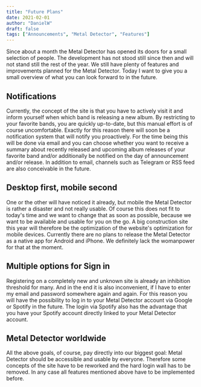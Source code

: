 ```yaml
---
title: "Future Plans"
date: 2021-02-01
author: "DanielW"
draft: false
tags: ["Announcements", "Metal Detector", "Features"]
---
```


Since about a month the Metal Detector has opened its doors for a small selection of people. The development has not stood still since then and will not stand still the rest of the year. We still have plenty of features and improvements planned for the Metal Detector. Today I want to give you a small overview of what you can look forward to in the future.

## Notifications

Currently, the concept of the site is that you have to actively visit it and inform yourself when which band is releasing a new album. By restricting to your favorite bands, you are quickly up-to-date, but this manual effort is of course uncomfortable. Exactly for this reason there will soon be a notification system that will notify you proactively. For the time being this will be done via email and you can choose whether you want to receive a summary about recently released and upcoming album releases of your favorite band and/or additionally be notified on the day of announcement and/or release. In addition to email, channels such as Telegram or RSS feed are also conceivable in the future.

## Desktop first, mobile second

One or the other will have noticed it already, but mobile the Metal Detector is rather a disaster and not really usable. Of course this does not fit to today's time and we want to change that as soon as possible, because we want to be available and usable for you on the go. A big construction site this year will therefore be the optimization of the website's optimization for mobile devices. Currently there are no plans to release the Metal Detector as a native app for Android and iPhone. We definitely lack the womanpower for that at the moment.

## Multiple options for Sign in

Registering on a completely new and unknown site is already an inhibition threshold for many. And in the end it is also inconvenient, if I have to enter my email and password somewhere again and again. For this reason you will have the possibility to log in to your Metal Detector account via Google or Spotify in the future. The login via Spotify also has the advantage that you have your Spotify account directly linked to your Metal Detector account.

## Metal Detector worldwide

All the above goals, of course, pay directly into our biggest goal: Metal Detector should be accessible and usable by everyone. Therefore some concepts of the site have to be reworked and the hard login wall has to be removed. In any case all features mentioned above have to be implemented before.
